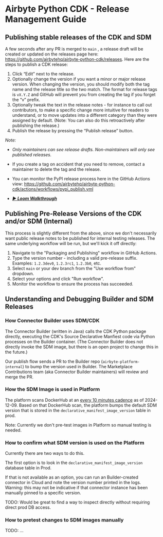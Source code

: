 # Airbyte Python CDK - Release Management Guide

## Publishing stable releases of the CDK and SDM

A few seconds after any PR is merged to `main` , a release draft will be created or updated on the releases page here: https://github.com/airbytehq/airbyte-python-cdk/releases. Here are the steps to publish a CDK release:

1. Click “Edit” next to the release.
2. Optionally change the version if you want a minor or major release version. When changing the version, you should modify both the tag name and the release title so the two match. The format for release tags is `vX.Y.Z` and GitHub will prevent you from creating the tag if you forget the “v” prefix.
3. Optionally tweak the text in the release notes - for instance to call out contributors, to make a specific change more intuitive for readers to understand, or to move updates into a different category than they were assigned by default. (Note: You can also do this retroactively after publishing the release.)
4. Publish the release by pressing the “Publish release” button.

*Note:*

- *Only maintainers can see release drafts. Non-maintainers will only see published releases.*
- If you create a tag on accident that you need to remove, contact a maintainer to delete the tag and the release.
- You can monitor the PyPI release process here in the GitHub Actions view: https://github.com/airbytehq/airbyte-python-cdk/actions/workflows/pypi_publish.yml

- **_[▶️ Loom Walkthrough](https://www.loom.com/share/ceddbbfc625141e382fd41c4f609dc51?sid=78e13ef7-16c8-478a-af47-4978b3ff3fad)_**

## Publishing Pre-Release Versions of the CDK and/or SDM (Internal)

This process is slightly different from the above, since we don't necessarily want public release notes to be published for internal testing releases. The same underlying workflow will be run, but we'll kick it off directly:

1. Navigate to the "Packaging and Publishing" workflow in GitHub Actions.
2. Type the version number - including a valid pre-release suffix. Examples: `1.2.3dev0`, `1.2.3rc1`, `1.2.3b0`, etc.
3. Select `main` or your dev branch from the "Use workflow from" dropdown.
4. Select your options and click "Run workflow".
5. Monitor the workflow to ensure the process has succeeded.

## Understanding and Debugging Builder and SDM Releases

### How Connector Builder uses SDM/CDK

The Connector Builder (written in Java) calls the CDK Python package directly, executing the CDK's Source Declarative Manfiest code via Python processes on the Builder container. (The Connector Builder does not directly invoke the SDM image, but there is an open project to change this in the future.)

Our publish flow sends a PR to the Builder repo (`airbyte-platform-internal`) to bump the version used in Builder. The Marketplace Contributions team (aka Connector Builder maintainers) will review and merge the PR.

### How the SDM Image is used in Platform

The platform scans DockerHub at an [every 10 minutes cadence](https://github.com/airbytehq/airbyte-platform-internal/blob/d744174c0f3ca8fa70f3e05cca6728f067219752/oss/airbyte-cron/src/main/java/io/airbyte/cron/jobs/DeclarativeSourcesUpdater.java) as of 2024-12-09. Based on that DockerHub scan, the platform bumps the default SDM version that is stored in the `declarative_manifest_image_version` table in prod.

Note: Currently we don't pre-test images in Platform so manual testing is needed.

### How to confirm what SDM version is used on the Platform

Currently there are two ways to do this.

The first option is to look in the `declarative_manifest_image_version` database table  in Prod.

If that is not available as an option, you can run an Builder-created connector in Cloud and note the version number printed in the logs. Warning: this may not be indicative if that connector instance has been manually pinned to a specific version.

TODO: Would be great to find a way to inspect directly without requiring direct prod DB access. 

### How to pretest changes to SDM images manually

TODO: ...
